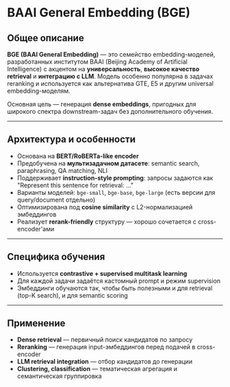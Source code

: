 # BAAI General Embedding (BGE)

## Общее описание

**BGE (BAAI General Embedding)** — это семейство embedding-моделей, разработанных институтом BAAI (Beijing Academy of Artificial Intelligence) с акцентом на **универсальность**, **высокое качество retrieval** и **интеграцию с LLM**. Модель особенно популярна в задачах reranking и используется как альтернатива GTE, E5 и другим universal embedding-моделям.

Основная цель — генерация **dense embeddings**, пригодных для широкого спектра downstream-задач без дополнительного обучения.

---

## Архитектура и особенности

* Основана на **BERT/RoBERTa-like encoder**
* Предобучена на **мультизадачном датасете**: semantic search, paraphrasing, QA matching, NLI
* Поддерживает **instruction-style prompting**: запросы задаются как "Represent this sentence for retrieval: ..."
* Варианты моделей: `bge-small`, `bge-base`, `bge-large` (есть версии для query/document отдельно)
* Оптимизирована под **cosine similarity** с L2-нормализацией эмбеддингов
* Реализует **rerank-friendly** структуру — хорошо сочетается с cross-encoder'ами

---

## Специфика обучения

* Используется **contrastive + supervised multitask learning**
* Для каждой задачи задаётся кастомный prompt и режим supervision
* Эмбеддинги обучаются так, чтобы быть полезными и для retrieval (top-K search), и для semantic scoring

---

## Применение

* **Dense retrieval** — первичный поиск кандидатов по запросу
* **Reranking** — генерация input-эмбеддингов перед подачей в cross-encoder
* **LLM retrieval integration** — отбор кандидатов до генерации
* **Clustering, classification** — тематическая агрегация и семантическая группировка
